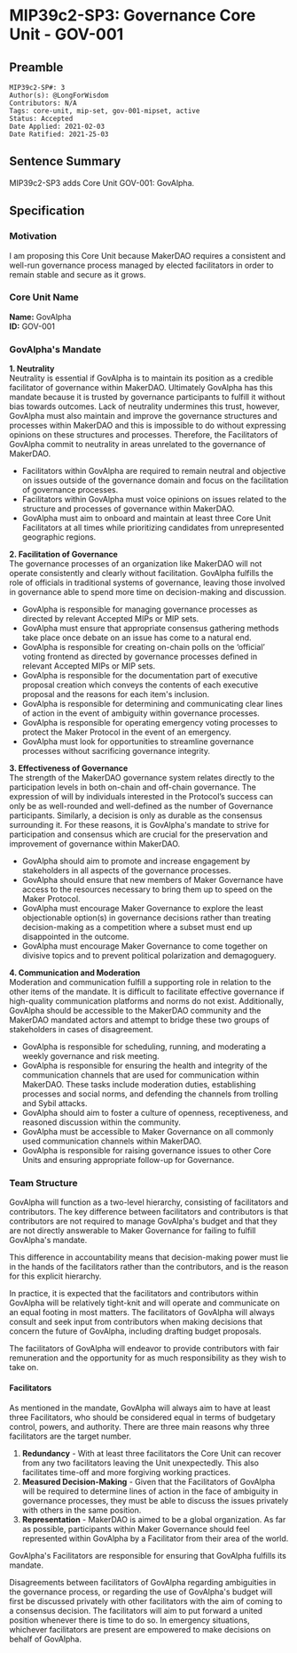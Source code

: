 # MIP39c2-SP3: Governance Core Unit - GOV-001

## Preamble

```
MIP39c2-SP#: 3
Author(s): @LongForWisdom
Contributors: N/A
Tags: core-unit, mip-set, gov-001-mipset, active
Status: Accepted
Date Applied: 2021-02-03
Date Ratified: 2021-25-03
```

## Sentence Summary

MIP39c2-SP3 adds Core Unit GOV-001: GovAlpha.

## Specification
    
### Motivation

I am proposing this Core Unit because MakerDAO requires a consistent and well-run governance process managed by elected facilitators in order to remain stable and secure as it grows.
    
### Core Unit Name

**Name:** GovAlpha  
**ID:** GOV-001  

### GovAlpha's Mandate

**1. Neutrality**  
Neutrality is essential if GovAlpha is to maintain its position as a credible facilitator of governance within MakerDAO. Ultimately GovAlpha has this mandate because it is trusted by governance participants to fulfill it without bias towards outcomes. Lack of neutrality undermines this trust, however, GovAlpha must also maintain and improve the governance structures and processes within MakerDAO and this is impossible to do without expressing opinions on these structures and processes. Therefore, the Facilitators of GovAlpha commit to neutrality in areas unrelated to the governance of MakerDAO.
- Facilitators within GovAlpha are required to remain neutral and objective on issues outside of the governance domain and focus on the facilitation of governance processes.
- Facilitators within GovAlpha must voice opinions on issues related to the structure and processes of governance within MakerDAO. 
- GovAlpha must aim to onboard and maintain at least three Core Unit Facilitators at all times while prioritizing candidates from unrepresented geographic regions.

**2. Facilitation of Governance**  
The governance processes of an organization like MakerDAO will not operate consistently and clearly without facilitation. GovAlpha fulfills the role of officials in traditional systems of governance, leaving those involved in governance able to spend more time on decision-making and discussion.
- GovAlpha is responsible for managing governance processes as directed by relevant Accepted MIPs or MIP sets. 
- GovAlpha must ensure that appropriate consensus gathering methods take place once debate on an issue has come to a natural end.
- GovAlpha is responsible for creating on-chain polls on the ‘official’ voting frontend as directed by governance processes defined in relevant Accepted MIPs or MIP sets.
- GovAlpha is responsible for the documentation part of executive proposal creation which conveys the contents of each executive proposal and the reasons for each item's inclusion.
- GovAlpha is responsible for determining and communicating clear lines of action in the event of ambiguity within governance processes.
- GovAlpha is responsible for operating emergency voting processes to protect the Maker Protocol in the event of an emergency.
- GovAlpha must look for opportunities to streamline governance processes without sacrificing governance integrity. 

**3. Effectiveness of Governance**  
The strength of the MakerDAO governance system relates directly to the participation levels in both on-chain and off-chain governance. The expression of will by individuals interested in the Protocol’s success can only be as well-rounded and well-defined as the number of Governance participants. Similarly, a decision is only as durable as the consensus surrounding it. For these reasons, it is GovAlpha's mandate to strive for participation and consensus which are crucial for the preservation and improvement of governance within MakerDAO.
- GovAlpha should aim to promote and increase engagement by stakeholders in all aspects of the governance processes. 
- GovAlpha should ensure that new members of Maker Governance have access to the resources necessary to bring them up to speed on the Maker Protocol.
- GovAlpha must encourage Maker Governance to explore the least objectionable option(s) in governance decisions rather than treating decision-making as a competition where a subset must end up disappointed in the outcome. 
- GovAlpha must encourage Maker Governance to come together on divisive topics and to prevent political polarization and demagoguery. 

**4. Communication and Moderation**  
Moderation and communication fulfill a supporting role in relation to the other items of the mandate. It is difficult to facilitate effective governance if high-quality communication platforms and norms do not exist. Additionally, GovAlpha should be accessible to the MakerDAO community and the MakerDAO mandated actors and attempt to bridge these two groups of stakeholders in cases of disagreement.
- GovAlpha is responsible for scheduling, running, and moderating a weekly governance and risk meeting.
- GovAlpha is responsible for ensuring the health and integrity of the communication channels that are used for communication within MakerDAO. These tasks include moderation duties, establishing processes and social norms, and defending the channels from trolling and Sybil attacks.
- GovAlpha should aim to foster a culture of openness, receptiveness, and reasoned discussion within the community.
- GovAlpha must be accessible to Maker Governance on all commonly used communication channels within MakerDAO.
- GovAlpha is responsible for raising governance issues to other Core Units and ensuring appropriate follow-up for Governance. 

### Team Structure

GovAlpha will function as a two-level hierarchy, consisting of facilitators and contributors. The key difference between facilitators and contributors is that contributors are not required to manage GovAlpha's budget and that they are not directly answerable to Maker Governance for failing to fulfill GovAlpha's mandate. 

This difference in accountability means that decision-making power must lie in the hands of the facilitators rather than the contributors, and is the reason for this explicit hierarchy. 

In practice, it is expected that the facilitators and contributors within GovAlpha will be relatively tight-knit and will operate and communicate on an equal footing in most matters. The facilitators of GovAlpha will always consult and seek input from contributors when making decisions that concern the future of GovAlpha, including drafting budget proposals.

The facilitators of GovAlpha will endeavor to provide contributors with fair remuneration and the opportunity for as much responsibility as they wish to take on.

#### Facilitators 

 As mentioned in the mandate, GovAlpha will always aim to have at least three Facilitators, who should be considered equal in terms of budgetary control, powers, and authority. There are three main reasons why three facilitators are the target number.
1. **Redundancy** - With at least three facilitators the Core Unit can recover from any two facilitators leaving the Unit unexpectedly. This also facilitates time-off and more forgiving working practices.
2. **Measured Decision-Making** - Given that the Facilitators of GovAlpha will be required to determine lines of action in the face of ambiguity in governance processes, they must be able to discuss the issues privately with others in the same position.
3. **Representation** - MakerDAO is aimed to be a global organization. As far as possible, participants within Maker Governance should feel represented within GovAlpha by a Facilitator from their area of the world.

GovAlpha's Facilitators are responsible for ensuring that GovAlpha fulfills its mandate.

Disagreements between facilitators of GovAlpha regarding ambiguities in the governance process, or regarding the use of GovAlpha's budget will first be discussed privately with other facilitators with the aim of coming to a consensus decision. The facilitators will aim to put forward a united position whenever there is time to do so. In emergency situations, whichever facilitators are present are empowered to make decisions on behalf of GovAlpha.
